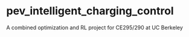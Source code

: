 # pev_intelligent_charging_control
A combined optimization and RL project for CE295/290 at UC Berkeley
